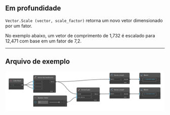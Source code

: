 ## Em profundidade
`Vector.Scale (vector, scale_factor)` retorna um novo vetor dimensionado por um fator.

No exemplo abaixo, um vetor de comprimento de 1,732 é escalado para 12,471 com base em um fator de 7,2.
___
## Arquivo de exemplo

![Vector.Scale(vector, scale_factor)](./Autodesk.DesignScript.Geometry.Vector.Scale(vector,%20scale_factor)_img.jpg)
